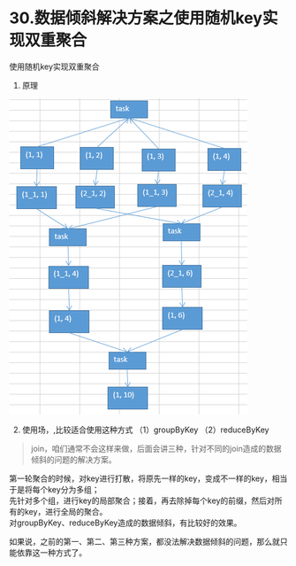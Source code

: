 # 30.数据倾斜解决方案之使用随机key实现双重聚合

使用随机key实现双重聚合

1. 原理

![](assets/30.png)

2. 使用场，,比较适合使用这种方式
   （1）groupByKey
   （2）reduceByKey

> join，咱们通常不会这样来做，后面会讲三种，针对不同的join造成的数据倾斜的问题的解决方案。

第一轮聚合的时候，对key进行打散，将原先一样的key，变成不一样的key，相当于是将每个key分为多组；  
先针对多个组，进行key的局部聚合；接着，再去除掉每个key的前缀，然后对所有的key，进行全局的聚合。  
对groupByKey、reduceByKey造成的数据倾斜，有比较好的效果。  

如果说，之前的第一、第二、第三种方案，都没法解决数据倾斜的问题，那么就只能依靠这一种方式了。
